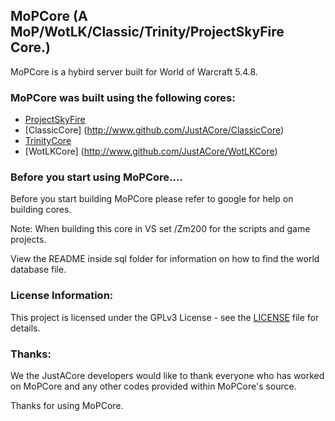 ## MoPCore (A MoP/WotLK/Classic/Trinity/ProjectSkyFire Core.)

MoPCore is a hybird server built for World of Warcraft 5.4.8.

### MoPCore was built using the following cores:

* [ProjectSkyFire](http://www.projectskyfire.org/)
* [ClassicCore] (http://www.github.com/JustACore/ClassicCore)
* [TrinityCore](http://www.trinitycore.org)
* [WotLKCore] (http://www.github.com/JustACore/WotLKCore)

### Before you start using MoPCore....

Before you start building MoPCore please refer to google for help on building cores.

Note: When building this core in VS set /Zm200 for the scripts and game projects.

View the README inside sql folder for information on how to find the world database file.

### License Information:

This project is licensed under the GPLv3 License - see the [LICENSE](LICENSE) file for details.

### Thanks:

We the JustACore developers would like to thank everyone who has worked on 
MoPCore and any other codes provided within MoPCore's source.

Thanks for using MoPCore.